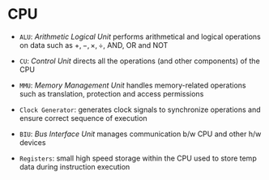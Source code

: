 # CPU

- `ALU`: *Arithmetic Logical Unit* performs arithmetical and logical operations
on data such as $+, -, \times, \div$, AND, OR and NOT

- `CU`: *Control Unit* directs all the operations (and other components) of the CPU

- `MMU`: *Memory Management Unit* handles memory-related operations such as translation,
protection and access permissions

- `Clock Generator`: generates clock signals to synchronize operations and ensure
correct sequence of execution

- `BIU`: *Bus Interface Unit* manages communication b/w CPU and other h/w devices

- `Registers`: small high speed storage within the CPU used to store temp data
during instruction execution
